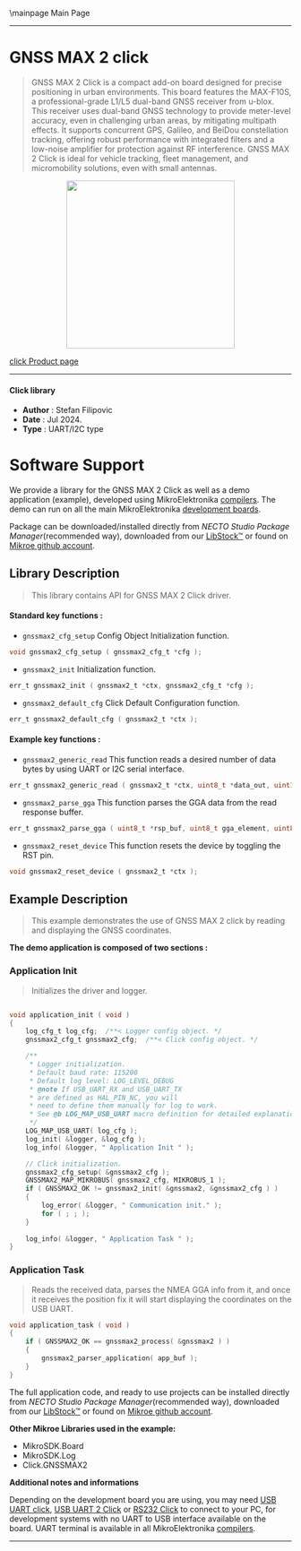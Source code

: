 \mainpage Main Page

---
# GNSS MAX 2 click

> GNSS MAX 2 Click is a compact add-on board designed for precise positioning in urban environments. This board features the MAX-F10S, a professional-grade L1/L5 dual-band GNSS receiver from u-blox. This receiver uses dual-band GNSS technology to provide meter-level accuracy, even in challenging urban areas, by mitigating multipath effects. It supports concurrent GPS, Galileo, and BeiDou constellation tracking, offering robust performance with integrated filters and a low-noise amplifier for protection against RF interference. GNSS MAX 2 Click is ideal for vehicle tracking, fleet management, and micromobility solutions, even with small antennas.

<p align="center">
  <img src="https://download.mikroe.com/images/click_for_ide/gnssmax2_click.png" height=300px>
</p>

[click Product page](https://www.mikroe.com/gnss-max-2-click)

---


#### Click library

- **Author**        : Stefan Filipovic
- **Date**          : Jul 2024.
- **Type**          : UART/I2C type


# Software Support

We provide a library for the GNSS MAX 2 Click
as well as a demo application (example), developed using MikroElektronika
[compilers](https://www.mikroe.com/necto-studio).
The demo can run on all the main MikroElektronika [development boards](https://www.mikroe.com/development-boards).

Package can be downloaded/installed directly from *NECTO Studio Package Manager*(recommended way), downloaded from our [LibStock&trade;](https://libstock.mikroe.com) or found on [Mikroe github account](https://github.com/MikroElektronika/mikrosdk_click_v2/tree/master/clicks).

## Library Description

> This library contains API for GNSS MAX 2 Click driver.

#### Standard key functions :

- `gnssmax2_cfg_setup` Config Object Initialization function.
```c
void gnssmax2_cfg_setup ( gnssmax2_cfg_t *cfg );
```

- `gnssmax2_init` Initialization function.
```c
err_t gnssmax2_init ( gnssmax2_t *ctx, gnssmax2_cfg_t *cfg );
```

- `gnssmax2_default_cfg` Click Default Configuration function.
```c
err_t gnssmax2_default_cfg ( gnssmax2_t *ctx );
```

#### Example key functions :

- `gnssmax2_generic_read` This function reads a desired number of data bytes by using UART or I2C serial interface.
```c
err_t gnssmax2_generic_read ( gnssmax2_t *ctx, uint8_t *data_out, uint16_t len );
```

- `gnssmax2_parse_gga` This function parses the GGA data from the read response buffer.
```c
err_t gnssmax2_parse_gga ( uint8_t *rsp_buf, uint8_t gga_element, uint8_t *element_data );
```

- `gnssmax2_reset_device` This function resets the device by toggling the RST pin.
```c
void gnssmax2_reset_device ( gnssmax2_t *ctx );
```

## Example Description

> This example demonstrates the use of GNSS MAX 2 click by reading and displaying the GNSS coordinates.

**The demo application is composed of two sections :**

### Application Init

> Initializes the driver and logger.

```c

void application_init ( void )
{
    log_cfg_t log_cfg;  /**< Logger config object. */
    gnssmax2_cfg_t gnssmax2_cfg;  /**< Click config object. */

    /** 
     * Logger initialization.
     * Default baud rate: 115200
     * Default log level: LOG_LEVEL_DEBUG
     * @note If USB_UART_RX and USB_UART_TX 
     * are defined as HAL_PIN_NC, you will 
     * need to define them manually for log to work. 
     * See @b LOG_MAP_USB_UART macro definition for detailed explanation.
     */
    LOG_MAP_USB_UART( log_cfg );
    log_init( &logger, &log_cfg );
    log_info( &logger, " Application Init " );

    // Click initialization.
    gnssmax2_cfg_setup( &gnssmax2_cfg );
    GNSSMAX2_MAP_MIKROBUS( gnssmax2_cfg, MIKROBUS_1 );
    if ( GNSSMAX2_OK != gnssmax2_init( &gnssmax2, &gnssmax2_cfg ) ) 
    {
        log_error( &logger, " Communication init." );
        for ( ; ; );
    }
    
    log_info( &logger, " Application Task " );
}

```

### Application Task

> Reads the received data, parses the NMEA GGA info from it, and once it receives 
the position fix it will start displaying the coordinates on the USB UART.

```c
void application_task ( void )
{
    if ( GNSSMAX2_OK == gnssmax2_process( &gnssmax2 ) ) 
    {
        gnssmax2_parser_application( app_buf );
    }
}
```

The full application code, and ready to use projects can be installed directly from *NECTO Studio Package Manager*(recommended way), downloaded from our [LibStock&trade;](https://libstock.mikroe.com) or found on [Mikroe github account](https://github.com/MikroElektronika/mikrosdk_click_v2/tree/master/clicks).

**Other Mikroe Libraries used in the example:**

- MikroSDK.Board
- MikroSDK.Log
- Click.GNSSMAX2

**Additional notes and informations**

Depending on the development board you are using, you may need
[USB UART click](https://www.mikroe.com/usb-uart-click),
[USB UART 2 Click](https://www.mikroe.com/usb-uart-2-click) or
[RS232 Click](https://www.mikroe.com/rs232-click) to connect to your PC, for
development systems with no UART to USB interface available on the board. UART
terminal is available in all MikroElektronika
[compilers](https://shop.mikroe.com/compilers).

---
